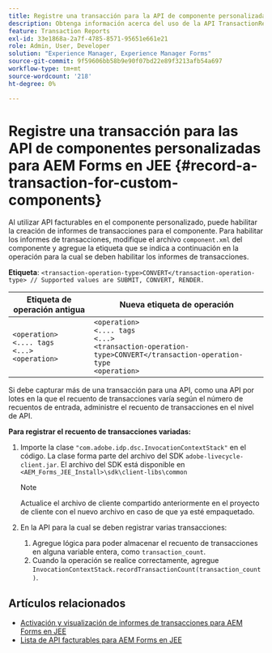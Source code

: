```yaml
---
title: Registre una transacción para la API de componente personalizada para AEM Forms en JEE.
description: Obtenga información acerca del uso de la API TransactionRecorder para registrar transacciones de componentes personalizados.
feature: Transaction Reports
exl-id: 33e1868a-2a7f-4785-8571-95651e661e21
role: Admin, User, Developer
solution: "Experience Manager, Experience Manager Forms"
source-git-commit: 9f59606bb58b9e90f07bd22e89f3213afb54a697
workflow-type: tm+mt
source-wordcount: '218'
ht-degree: 0%

---
```


# Registre una transacción para las API de componentes personalizadas para AEM Forms en JEE {#record-a-transaction-for-custom-components}

Al utilizar API facturables en el componente personalizado, puede habilitar la creación de informes de transacciones para el componente. Para habilitar los informes de transacciones, modifique el archivo `component.xml` del componente y agregue la etiqueta que se indica a continuación en la operación para la cual se deben habilitar los informes de transacciones.

**Etiqueta**: `<transaction-operation-type>CONVERT</transaction-operation-type> // Supported values are SUBMIT, CONVERT, RENDER.`

| Etiqueta de operación antigua | Nueva etiqueta de operación |
| ----------- | ----------- |
| `<operation>`<br> `<.... tags`<br>`<...>`<br>`<operation>` | `<operation>`<br> `<.... tags`<br>`<...>`<br>`<transaction-operation-type>CONVERT</transaction-operation-type`<br>`<operation>` |

Si debe capturar más de una transacción para una API, como una API por lotes en la que el recuento de transacciones varía según el número de recuentos de entrada, administre el recuento de transacciones en el nivel de API.

**Para registrar el recuento de transacciones variadas:**

1. Importe la clase `"com.adobe.idp.dsc.InvocationContextStack"` en el código. La clase forma parte del archivo del SDK `adobe-livecycle-client.jar`. El archivo del SDK está disponible en `<AEM_Forms_JEE_Install>\sdk\client-libs\common`

   >[!NOTE]
   > Actualice el archivo de cliente compartido anteriormente en el proyecto de cliente con el nuevo archivo en caso de que ya esté empaquetado.

1. En la API para la cual se deben registrar varias transacciones:
   1. Agregue lógica para poder almacenar el recuento de transacciones en alguna variable entera, como `transaction_count`.
   1. Cuando la operación se realice correctamente, agregue `InvocationContextStack.recordTransactionCount(transaction_count)`.

<!--For example, you can set count for your custom component by importing class `"com.adobe.idp.dsc.InvocationContextStack"` in the code available at `adobe-livecycle-client.jar`  and determine the transaction count basis API input/result and add (In this case we add count is equal to 3):
`InvocationContextStack.recordTransactionCount(<count>).` to 
`InvocationContextStack.recordTransactionCount(3)`.-->

## Artículos relacionados

* [Activación y visualización de informes de transacciones para AEM Forms en JEE](/help/forms/using/transaction-report-overview-jee.md)
* [Lista de API facturables para AEM Forms en JEE](/help/forms/using/transaction-reports-billable-apis-jee.md)
